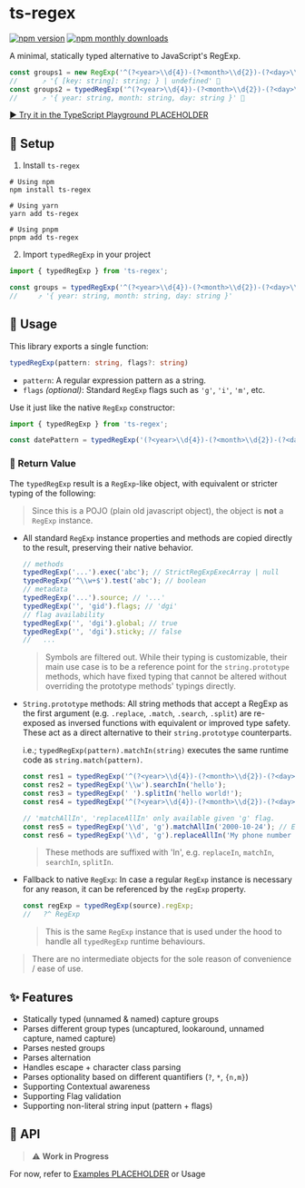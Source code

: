 # ts-regex
[![npm version](https://img.shields.io/npm/v/ts-regex.svg)](https://www.npmjs.com/package/ts-regex)
[![npm monthly downloads](https://img.shields.io/npm/dm/ts-regex.svg)](https://www.npmjs.com/package/ts-regex)

A minimal, statically typed alternative to JavaScript's RegExp.

```ts
const groups1 = new RegExp('^(?<year>\\d{4})-(?<month>\\d{2})-(?<day>\\d{2})$', 'g').exec('2000-10-24')!.groups;
//      ⤴ '{ [key: string]: string; } | undefined' 🤮
const groups2 = typedRegExp('^(?<year>\\d{4})-(?<month>\\d{2})-(?<day>\\d{2})$', 'g').exec('2000-10-24')!.groups;
//      ⤴ '{ year: string, month: string, day: string }' 🥰
```
[▶ Try it in the TypeScript Playground PLACEHOLDER](https://www.typescriptlang.org/play?#code/...)
## 🚀 Setup
1. Install `ts-regex`
```shell
# Using npm
npm install ts-regex

# Using yarn
yarn add ts-regex

# Using pnpm
pnpm add ts-regex
```
2. Import `typedRegExp` in your project
```ts
import { typedRegExp } from 'ts-regex';

const groups = typedRegExp('^(?<year>\\d{4})-(?<month>\\d{2})-(?<day>\\d{2})$', 'g').exec('2000-10-24')!.groups;
//     ⤴ '{ year: string, month: string, day: string }'
```
## 🧩 Usage
This library exports a single function:

```ts
typedRegExp(pattern: string, flags?: string)
```
- `pattern`: A regular expression pattern as a string.
- `flags` _(optional)_: Standard `RegExp` flags such as `'g'`, `'i'`, `'m'`, etc.

Use it just like the native `RegExp` constructor:
```ts
import { typedRegExp } from 'ts-regex';

const datePattern = typedRegExp('(?<year>\\d{4})-(?<month>\\d{2})-(?<day>\\d{2})');
```
### 🔎 Return Value
The `typedRegExp` result is a `RegExp`-like object, with equivalent or stricter typing of the following:
> Since this is a POJO (plain old javascript object), the object is **not** a `RegExp` instance.
- All standard `RegExp` instance properties and methods are copied directly to the result, preserving their native behavior.

  ```ts
  // methods
  typedRegExp('...').exec('abc'); // StrictRegExpExecArray | null
  typedRegExp('^\\w+$').test('abc'); // boolean
  // metadata
  typedRegExp('...').source; // '...'
  typedRegExp('', 'gid').flags; // 'dgi'
  // flag availability
  typedRegExp('', 'dgi').global; // true
  typedRegExp('', 'dgi').sticky; // false
  //   ...
  ```
  > Symbols are filtered out. While their typing is customizable, their main use case is to be a reference point for the `string.prototype` methods, which have fixed typing that cannot be altered without overriding the prototype methods' typings directly.
- `String.prototype` methods: All string methods that accept a RegExp as the first argument (e.g. `.replace`, `.match`, `.search`, `.split`) are re-exposed as inversed functions with equivalent or improved type safety. These act as a direct alternative to their `string.prototype` counterparts.
  
  i.e.; `typedRegExp(pattern).matchIn(string)` executes the same runtime code as `string.match(pattern)`.

  ```ts
  const res1 = typedRegExp('^(?<year>\\d{4})-(?<month>\\d{2})-(?<day>\\d{2})$').matchIn('2000-10-24'); // Equivalent to '2000-10-24'.match('^(?<year>\\d{4})-(?<month>\\d{2})-(?<day>\\d{2})$');
  const res2 = typedRegExp('\\w').searchIn('hello');
  const res3 = typedRegExp(' ').splitIn('hello world!');
  const res4 = typedRegExp('^(?<year>\\d{4})-(?<month>\\d{2})-(?<day>\\d{2})$').replaceIn('2000-10-24', (match, year, month, day, offset, string, groups) => `${groups.day}/${groups.month}/${groups.year}`);
  
  // 'matchAllIn', 'replaceAllIn' only available given 'g' flag.
  const res5 = typedRegExp('\\d', 'g').matchAllIn('2000-10-24'); // Equivalent to '2000-10-24'.matchAll('\\d', 'g');
  const res6 = typedRegExp('\\d', 'g').replaceAllIn('My phone number is 123-456-7890', '#');
  ```
  > These methods are suffixed with 'In', e.g. `replaceIn`, `matchIn`, `searchIn`, `splitIn`.
- Fallback to native `RegExp`: In case a regular `RegExp` instance is necessary for any reason, it can be referenced by the `regExp` property.

  ```ts
  const regExp = typedRegExp(source).regExp;
  //   ?^ RegExp
  ```
  > This is the same `RegExp` instance that is used under the hood to handle all `typedRegExp` runtime behaviours.
> There are no intermediate objects for the sole reason of convenience / ease of use.
## ✨ Features
- Statically typed (unnamed & named) capture groups
- Parses different group types (uncaptured, lookaround, unnamed capture, named capture)
- Parses nested groups
- Parses alternation
- Handles escape + character class parsing
- Parses optionality based on different quantifiers (`?`, `*`, `{n,m}`)
- Supporting Contextual awareness
- Supporting Flag validation
- Supporting non-literal string input (pattern + flags)
## 📘 API
> ⚠️ **Work in Progress**

For now, refer to [Examples PLACEHOLDER](https://www.typescriptlang.org/play?#code/...) or Usage
